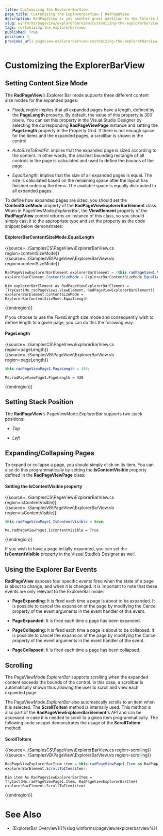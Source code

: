 ```yaml
---
title: Customizing the ExplorerBarView
page_title: Customizing the ExplorerBarView | RadPageView
description: RadPageView is yet another great addition to the Telerik UI for for WinForms suite. As the name implies, this control layouts pages of subcontrols in different views.
slug: winforms/pageview/explorerbarview/customizing-the-explorerbarview
tags: customizing,the,explorerbarview
published: True
position: 1
previous_url: pageview-explorerbarview-customizing-the-explorerbarview
---
```


# Customizing the ExplorerBarView

## Setting Content Size Mode

The **RadPageView**’s Explorer Bar mode supports three different content size modes for the expanded pages:

* *FixedLength*: implies that all expanded pages have a length, defined by the **PageLength** property. By default, the value of this property is *300* pixels. You can set this property in the Visual Studio Designer by selecting the corresponding **RadPageViewPage** instance and setting the **PageLength** property in the Property Grid. If there is not enough space for the items and the expanded pages, a scrollbar is shown in the control.

* *AutoSizeToBestFit*: implies that the expanded page is sized according to the content. In other words, the smallest bounding rectangle of all controls in the page is calculated and used to define the bounds of the page.

* *EqualLength*: implies that the size of all expanded pages is equal. The size is calculated based on the remaining space after the layout has finished ordering the items. The available space is equally distributed to all expanded pages.

To define how expanded pages are sized, you should set the __ContentSizeMode__ property of the **RadPageViewExplorerBarElement** class. When in PageViewMode.*ExplorerBar*, the **ViewElement** property of the **RadPageView** control returns an instance of this class, so you should simply cast it to the appropriate type and set the property as the code snippet below demonstrates:

#### ExplorerBarContentSizeMode.EqualLength

{{source=..\SamplesCS\PageView\ExplorerBarView.cs region=contentSizeMode}} 
{{source=..\SamplesVB\PageView\ExplorerBarView.vb region=contentSizeMode}} 

````C#
RadPageViewExplorerBarElement explorerBarElement = (this.radPageView1.ViewElement as RadPageViewExplorerBarElement);
explorerBarElement.ContentSizeMode = ExplorerBarContentSizeMode.EqualLength;

````
````VB.NET
Dim explorerBarElement As RadPageViewExplorerBarElement = (TryCast(Me.radPageView1.ViewElement, RadPageViewExplorerBarElement))
explorerBarElement.ContentSizeMode = ExplorerBarContentSizeMode.EqualLength

````

{{endregion}} 

If you choose to use the *FixedLength* size mode and consequently wish to define length to a given page, you can do this the following way: 

#### PageLength

{{source=..\SamplesCS\PageView\ExplorerBarView.cs region=pageLength}} 
{{source=..\SamplesVB\PageView\ExplorerBarView.vb region=pageLength}} 

````C#
this.radPageViewPage1.PageLength = 430;

````
````VB.NET
Me.radPageViewPage1.PageLength = 430

````

{{endregion}}

## Setting Stack Position

The **RadPageView**’s PageViewMode.*ExplorerBar* supports two stack positions:

* *Top*

* *Left*

## Expanding/Collapsing Pages

To expand or collapse a page, you should simply click on its item. You can also do this programmatically by setting the **IsContentVisible** property defined in the **RadPageViewPage** class:

#### Setting the IsContentVisible property

{{source=..\SamplesCS\PageView\ExplorerBarView.cs region=isContentVisible}} 
{{source=..\SamplesVB\PageView\ExplorerBarView.vb region=isContentVisible}} 

````C#
this.radPageViewPage1.IsContentVisible = true;

````
````VB.NET
Me.radPageViewPage1.IsContentVisible = True

````

{{endregion}} 

If you wish to have a page initially expanded, you can set the **IsContentVisible** property in the Visual Studio’s Designer as well.

## Using the Explorer Bar Events

**RadPageView** exposes four specific events fired when the state of a page is about to change, and when it is changed. It is important to note that these events are only relevant to the ExplorerBar mode:

* **PageExpanding**: It is fired each time a page is about to be expanded. It is possible to cancel the expansion of the page by modifying the Cancel property of the event arguments in the event handler of this event.

* **PageExpanded**: It is fired each time a page has been expanded.

* **PageCollapsing**: It is fired each time a page is about to be collapsed. It is possible to cancel the expansion of the page by modifying the Cancel property of the event arguments in the event handler of the event.

* **PageCollapsed**: It is fired each time a page has been collapsed. 

## Scrolling

The PageViewMode.*ExplorerBar* supports scrolling when the expanded content exceeds the bounds of the control. In this case, a scrollbar is automatically shown thus allowing the user to scroll and view each expanded page.

The PageViewMode.*ExplorerBar* also automatically scrolls to an item when it is selected. The **ScrollToItem** method is internally used. This method is also part of the **RadPageViewExplorerBarElement**'s API and can be accessed in case it is needed to scroll to a given item programmatically. The following code snippet demonstrates the usage of the **ScrollToItem** method:

#### ScrollToItem

{{source=..\SamplesCS\PageView\ExplorerBarView.cs region=scrolling}} 
{{source=..\SamplesVB\PageView\ExplorerBarView.vb region=scrolling}} 

````C#
RadPageViewExplorerBarItem item = this.radPageViewPage1.Item as RadPageViewExplorerBarItem;
explorerBarElement.ScrollToItem(item);

````
````VB.NET
Dim item As RadPageViewExplorerBarItem = TryCast(Me.radPageViewPage1.Item, RadPageViewExplorerBarItem)
explorerBarElement.ScrollToItem(item)

````

{{endregion}} 

# See Also

* [ExplorerBar Overview]({%slug winforms/pageview/explorerbarview%})	
